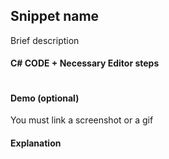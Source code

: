 ## Snippet name

Brief description

#### C# CODE + Necessary Editor steps

```c#

```

#### Demo (optional)

You must link a screenshot or a gif

#### Explanation
